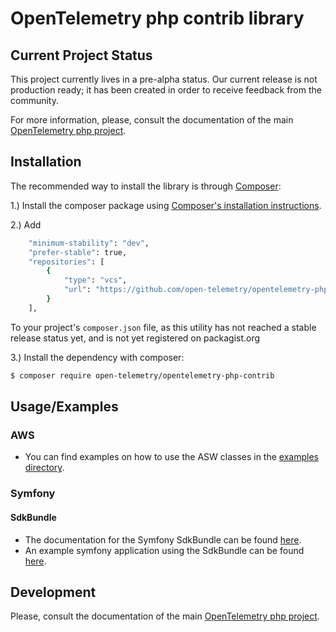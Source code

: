 # OpenTelemetry php contrib library

## Current Project Status
This project currently lives in a pre-alpha status.  Our current release is not production ready; it has been created in order to receive feedback from the community.

For more information, please, consult the documentation of the main [OpenTelemetry php project](https://github.com/open-telemetry/opentelemetry-php).

## Installation
The recommended way to install the library is through [Composer](http://getcomposer.org):

1.)  Install the composer package using [Composer's installation instructions](https://getcomposer.org/doc/00-intromd#installation-linux-unix-macos).

2.)  Add
```bash
    "minimum-stability": "dev",
    "prefer-stable": true,
    "repositories": [
        {
            "type": "vcs",
            "url": "https://github.com/open-telemetry/opentelemetry-php-contrib"
        }
    ],
```

To your project's `composer.json` file, as this utility has not reached a stable release status yet, 
and is not yet registered on packagist.org

3.)  Install the dependency with composer:

```bash
$ composer require open-telemetry/opentelemetry-php-contrib
```

## Usage/Examples

### AWS
- You can find examples on how to use the ASW classes in the  [examples directory](/examples/aws/README.md).

### Symfony
#### SdkBundle
- The documentation for the Symfony SdkBundle can be found [here](/src/Symfony/OtelSdkBundle/README.md).
- An example symfony application using the SdkBundle can be found [here](https://github.com/tidal/otel-sdk-bundle-example-sf5).


## Development

Please, consult the documentation of the main [OpenTelemetry php project](https://github.com/open-telemetry/opentelemetry-php).

